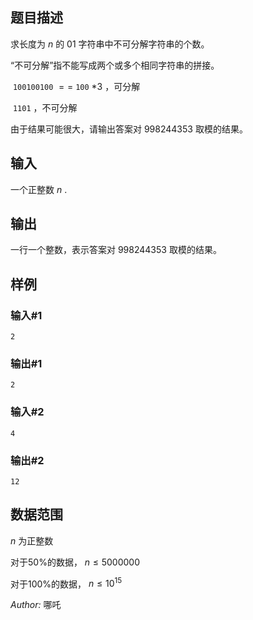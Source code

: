 ## 题目描述

求长度为 $n$ 的 $01$ 字符串中不可分解字符串的个数。

“不可分解”指不能写成两个或多个相同字符串的拼接。

​	`100100100` $==$ `100` $*3$ ，可分解

​	`1101` ，不可分解

由于结果可能很大，请输出答案对 $998244353$ 取模的结果。

## 输入

一个正整数 $n$ .

## 输出

一行一个整数，表示答案对 $998244353$ 取模的结果。

## 样例

### 输入#1

    2

### 输出#1

    2

### 输入#2

    4

### 输出#2

    12

## 数据范围

 $n$ 为正整数

对于50%的数据， $n \le 5000000$ 

对于100%的数据， $n \le 10^{15}$ 

*Author:* 哪吒